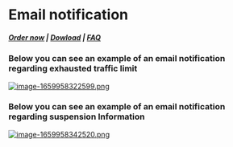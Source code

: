 # Email notification

#####  [Order now](https://puqcloud.com/index.php?rp=/store/whmcs-module-mikrotik-vpn) | [Dowload](https://download.puqcloud.com/WHMCS/servers/PUQ_WHMCS-Mikrotik-VPN/) | [FAQ](https://faq.puqcloud.com/)

### **Below you can see an example of an email notification regarding exhausted traffic limit**  
[![image-1659958322599.png](https://doc.puq.info/uploads/images/gallery/2022-08/scaled-1680-/image-1659958322599.png)](https://doc.puq.info/uploads/images/gallery/2022-08/image-1659958322599.png)

### Below you can see an example of an email notification regarding suspension Information

[![image-1659958342520.png](https://doc.puq.info/uploads/images/gallery/2022-08/scaled-1680-/image-1659958342520.png)](https://doc.puq.info/uploads/images/gallery/2022-08/image-1659958342520.png)
